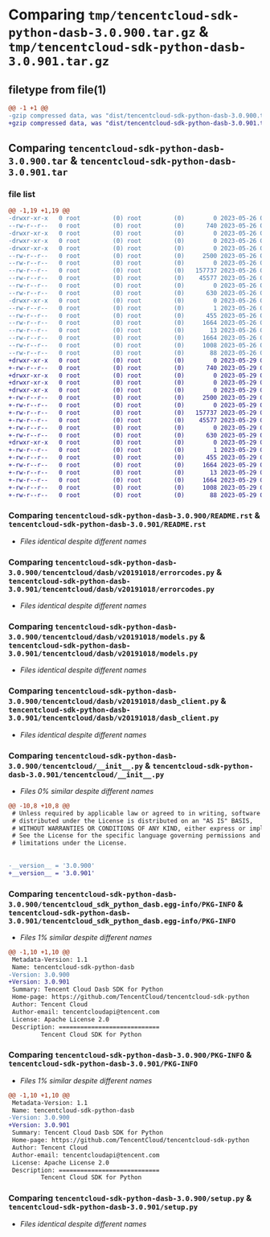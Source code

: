 # Comparing `tmp/tencentcloud-sdk-python-dasb-3.0.900.tar.gz` & `tmp/tencentcloud-sdk-python-dasb-3.0.901.tar.gz`

## filetype from file(1)

```diff
@@ -1 +1 @@
-gzip compressed data, was "dist/tencentcloud-sdk-python-dasb-3.0.900.tar", last modified: Fri May 26 02:16:07 2023, max compression
+gzip compressed data, was "dist/tencentcloud-sdk-python-dasb-3.0.901.tar", last modified: Mon May 29 02:25:15 2023, max compression
```

## Comparing `tencentcloud-sdk-python-dasb-3.0.900.tar` & `tencentcloud-sdk-python-dasb-3.0.901.tar`

### file list

```diff
@@ -1,19 +1,19 @@
-drwxr-xr-x   0 root         (0) root         (0)        0 2023-05-26 02:16:07.000000 tencentcloud-sdk-python-dasb-3.0.900/
--rw-r--r--   0 root         (0) root         (0)      740 2023-05-26 02:16:07.000000 tencentcloud-sdk-python-dasb-3.0.900/README.rst
-drwxr-xr-x   0 root         (0) root         (0)        0 2023-05-26 02:16:07.000000 tencentcloud-sdk-python-dasb-3.0.900/tencentcloud/
-drwxr-xr-x   0 root         (0) root         (0)        0 2023-05-26 02:16:07.000000 tencentcloud-sdk-python-dasb-3.0.900/tencentcloud/dasb/
-drwxr-xr-x   0 root         (0) root         (0)        0 2023-05-26 02:16:07.000000 tencentcloud-sdk-python-dasb-3.0.900/tencentcloud/dasb/v20191018/
--rw-r--r--   0 root         (0) root         (0)     2500 2023-05-26 02:16:07.000000 tencentcloud-sdk-python-dasb-3.0.900/tencentcloud/dasb/v20191018/errorcodes.py
--rw-r--r--   0 root         (0) root         (0)        0 2023-05-26 02:16:07.000000 tencentcloud-sdk-python-dasb-3.0.900/tencentcloud/dasb/v20191018/__init__.py
--rw-r--r--   0 root         (0) root         (0)   157737 2023-05-26 02:16:07.000000 tencentcloud-sdk-python-dasb-3.0.900/tencentcloud/dasb/v20191018/models.py
--rw-r--r--   0 root         (0) root         (0)    45577 2023-05-26 02:16:07.000000 tencentcloud-sdk-python-dasb-3.0.900/tencentcloud/dasb/v20191018/dasb_client.py
--rw-r--r--   0 root         (0) root         (0)        0 2023-05-26 02:16:07.000000 tencentcloud-sdk-python-dasb-3.0.900/tencentcloud/dasb/__init__.py
--rw-r--r--   0 root         (0) root         (0)      630 2023-05-26 02:16:07.000000 tencentcloud-sdk-python-dasb-3.0.900/tencentcloud/__init__.py
-drwxr-xr-x   0 root         (0) root         (0)        0 2023-05-26 02:16:07.000000 tencentcloud-sdk-python-dasb-3.0.900/tencentcloud_sdk_python_dasb.egg-info/
--rw-r--r--   0 root         (0) root         (0)        1 2023-05-26 02:16:07.000000 tencentcloud-sdk-python-dasb-3.0.900/tencentcloud_sdk_python_dasb.egg-info/dependency_links.txt
--rw-r--r--   0 root         (0) root         (0)      455 2023-05-26 02:16:07.000000 tencentcloud-sdk-python-dasb-3.0.900/tencentcloud_sdk_python_dasb.egg-info/SOURCES.txt
--rw-r--r--   0 root         (0) root         (0)     1664 2023-05-26 02:16:07.000000 tencentcloud-sdk-python-dasb-3.0.900/tencentcloud_sdk_python_dasb.egg-info/PKG-INFO
--rw-r--r--   0 root         (0) root         (0)       13 2023-05-26 02:16:07.000000 tencentcloud-sdk-python-dasb-3.0.900/tencentcloud_sdk_python_dasb.egg-info/top_level.txt
--rw-r--r--   0 root         (0) root         (0)     1664 2023-05-26 02:16:07.000000 tencentcloud-sdk-python-dasb-3.0.900/PKG-INFO
--rw-r--r--   0 root         (0) root         (0)     1008 2023-05-26 02:16:07.000000 tencentcloud-sdk-python-dasb-3.0.900/setup.py
--rw-r--r--   0 root         (0) root         (0)       88 2023-05-26 02:16:07.000000 tencentcloud-sdk-python-dasb-3.0.900/setup.cfg
+drwxr-xr-x   0 root         (0) root         (0)        0 2023-05-29 02:25:15.000000 tencentcloud-sdk-python-dasb-3.0.901/
+-rw-r--r--   0 root         (0) root         (0)      740 2023-05-29 02:25:15.000000 tencentcloud-sdk-python-dasb-3.0.901/README.rst
+drwxr-xr-x   0 root         (0) root         (0)        0 2023-05-29 02:25:15.000000 tencentcloud-sdk-python-dasb-3.0.901/tencentcloud/
+drwxr-xr-x   0 root         (0) root         (0)        0 2023-05-29 02:25:15.000000 tencentcloud-sdk-python-dasb-3.0.901/tencentcloud/dasb/
+drwxr-xr-x   0 root         (0) root         (0)        0 2023-05-29 02:25:15.000000 tencentcloud-sdk-python-dasb-3.0.901/tencentcloud/dasb/v20191018/
+-rw-r--r--   0 root         (0) root         (0)     2500 2023-05-29 02:25:15.000000 tencentcloud-sdk-python-dasb-3.0.901/tencentcloud/dasb/v20191018/errorcodes.py
+-rw-r--r--   0 root         (0) root         (0)        0 2023-05-29 02:25:15.000000 tencentcloud-sdk-python-dasb-3.0.901/tencentcloud/dasb/v20191018/__init__.py
+-rw-r--r--   0 root         (0) root         (0)   157737 2023-05-29 02:25:15.000000 tencentcloud-sdk-python-dasb-3.0.901/tencentcloud/dasb/v20191018/models.py
+-rw-r--r--   0 root         (0) root         (0)    45577 2023-05-29 02:25:15.000000 tencentcloud-sdk-python-dasb-3.0.901/tencentcloud/dasb/v20191018/dasb_client.py
+-rw-r--r--   0 root         (0) root         (0)        0 2023-05-29 02:25:15.000000 tencentcloud-sdk-python-dasb-3.0.901/tencentcloud/dasb/__init__.py
+-rw-r--r--   0 root         (0) root         (0)      630 2023-05-29 02:25:15.000000 tencentcloud-sdk-python-dasb-3.0.901/tencentcloud/__init__.py
+drwxr-xr-x   0 root         (0) root         (0)        0 2023-05-29 02:25:15.000000 tencentcloud-sdk-python-dasb-3.0.901/tencentcloud_sdk_python_dasb.egg-info/
+-rw-r--r--   0 root         (0) root         (0)        1 2023-05-29 02:25:15.000000 tencentcloud-sdk-python-dasb-3.0.901/tencentcloud_sdk_python_dasb.egg-info/dependency_links.txt
+-rw-r--r--   0 root         (0) root         (0)      455 2023-05-29 02:25:15.000000 tencentcloud-sdk-python-dasb-3.0.901/tencentcloud_sdk_python_dasb.egg-info/SOURCES.txt
+-rw-r--r--   0 root         (0) root         (0)     1664 2023-05-29 02:25:15.000000 tencentcloud-sdk-python-dasb-3.0.901/tencentcloud_sdk_python_dasb.egg-info/PKG-INFO
+-rw-r--r--   0 root         (0) root         (0)       13 2023-05-29 02:25:15.000000 tencentcloud-sdk-python-dasb-3.0.901/tencentcloud_sdk_python_dasb.egg-info/top_level.txt
+-rw-r--r--   0 root         (0) root         (0)     1664 2023-05-29 02:25:15.000000 tencentcloud-sdk-python-dasb-3.0.901/PKG-INFO
+-rw-r--r--   0 root         (0) root         (0)     1008 2023-05-29 02:25:15.000000 tencentcloud-sdk-python-dasb-3.0.901/setup.py
+-rw-r--r--   0 root         (0) root         (0)       88 2023-05-29 02:25:15.000000 tencentcloud-sdk-python-dasb-3.0.901/setup.cfg
```

### Comparing `tencentcloud-sdk-python-dasb-3.0.900/README.rst` & `tencentcloud-sdk-python-dasb-3.0.901/README.rst`

 * *Files identical despite different names*

### Comparing `tencentcloud-sdk-python-dasb-3.0.900/tencentcloud/dasb/v20191018/errorcodes.py` & `tencentcloud-sdk-python-dasb-3.0.901/tencentcloud/dasb/v20191018/errorcodes.py`

 * *Files identical despite different names*

### Comparing `tencentcloud-sdk-python-dasb-3.0.900/tencentcloud/dasb/v20191018/models.py` & `tencentcloud-sdk-python-dasb-3.0.901/tencentcloud/dasb/v20191018/models.py`

 * *Files identical despite different names*

### Comparing `tencentcloud-sdk-python-dasb-3.0.900/tencentcloud/dasb/v20191018/dasb_client.py` & `tencentcloud-sdk-python-dasb-3.0.901/tencentcloud/dasb/v20191018/dasb_client.py`

 * *Files identical despite different names*

### Comparing `tencentcloud-sdk-python-dasb-3.0.900/tencentcloud/__init__.py` & `tencentcloud-sdk-python-dasb-3.0.901/tencentcloud/__init__.py`

 * *Files 0% similar despite different names*

```diff
@@ -10,8 +10,8 @@
 # Unless required by applicable law or agreed to in writing, software
 # distributed under the License is distributed on an "AS IS" BASIS,
 # WITHOUT WARRANTIES OR CONDITIONS OF ANY KIND, either express or implied.
 # See the License for the specific language governing permissions and
 # limitations under the License.
 
 
-__version__ = '3.0.900'
+__version__ = '3.0.901'
```

### Comparing `tencentcloud-sdk-python-dasb-3.0.900/tencentcloud_sdk_python_dasb.egg-info/PKG-INFO` & `tencentcloud-sdk-python-dasb-3.0.901/tencentcloud_sdk_python_dasb.egg-info/PKG-INFO`

 * *Files 1% similar despite different names*

```diff
@@ -1,10 +1,10 @@
 Metadata-Version: 1.1
 Name: tencentcloud-sdk-python-dasb
-Version: 3.0.900
+Version: 3.0.901
 Summary: Tencent Cloud Dasb SDK for Python
 Home-page: https://github.com/TencentCloud/tencentcloud-sdk-python
 Author: Tencent Cloud
 Author-email: tencentcloudapi@tencent.com
 License: Apache License 2.0
 Description: ============================
         Tencent Cloud SDK for Python
```

### Comparing `tencentcloud-sdk-python-dasb-3.0.900/PKG-INFO` & `tencentcloud-sdk-python-dasb-3.0.901/PKG-INFO`

 * *Files 1% similar despite different names*

```diff
@@ -1,10 +1,10 @@
 Metadata-Version: 1.1
 Name: tencentcloud-sdk-python-dasb
-Version: 3.0.900
+Version: 3.0.901
 Summary: Tencent Cloud Dasb SDK for Python
 Home-page: https://github.com/TencentCloud/tencentcloud-sdk-python
 Author: Tencent Cloud
 Author-email: tencentcloudapi@tencent.com
 License: Apache License 2.0
 Description: ============================
         Tencent Cloud SDK for Python
```

### Comparing `tencentcloud-sdk-python-dasb-3.0.900/setup.py` & `tencentcloud-sdk-python-dasb-3.0.901/setup.py`

 * *Files identical despite different names*

